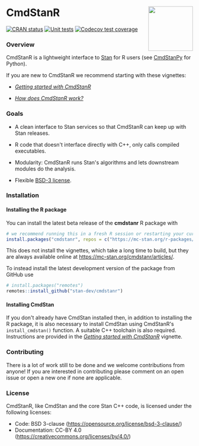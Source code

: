 # CmdStanR <img src="man/figures/logo.png" align="right" width="120" />

<!-- badges: start -->
[![CRAN status](https://www.r-pkg.org/badges/version/cmdstanr)](https://CRAN.R-project.org/package=cmdstanr)
[![Unit tests](https://github.com/stan-dev/cmdstanr/workflows/Unit%20tests/badge.svg)](https://github.com/stan-dev/cmdstanr/actions?workflow=Unit-tests)
[![Codecov test coverage](https://codecov.io/gh/stan-dev/cmdstanr/branch/master/graph/badge.svg)](https://app.codecov.io/gh/stan-dev/cmdstanr?branch=master)
<!-- badges: end -->

### Overview

CmdStanR is a lightweight interface to [Stan](https://mc-stan.org) for R users
(see [CmdStanPy](https://github.com/stan-dev/cmdstanpy) for Python).

If you are new to CmdStanR we recommend starting with these vignettes:

* [_Getting started with CmdStanR_](https://mc-stan.org/cmdstanr/articles/cmdstanr.html)

* [_How does CmdStanR work?_](https://mc-stan.org/cmdstanr/articles/cmdstanr-internals.html)

### Goals

* A clean interface to Stan services so that CmdStanR can keep up with Stan
releases.

* R code that doesn't interface directly with C++, only calls compiled executables.

* Modularity: CmdStanR runs Stan's algorithms and lets downstream modules do the
analysis.

* Flexible [BSD-3 license](https://opensource.org/license/bsd-3-clause/).


### Installation

#### Installing the R package

You can install the latest beta release of the **cmdstanr** R package with

```r
# we recommend running this in a fresh R session or restarting your current session
install.packages("cmdstanr", repos = c("https://mc-stan.org/r-packages/", getOption("repos")))
```
This does not install the vignettes, which take a long time to build, but they are always available
online at https://mc-stan.org/cmdstanr/articles/.

To instead install the latest development version of the package from GitHub use

```r
# install.packages("remotes")
remotes::install_github("stan-dev/cmdstanr")
```

#### Installing CmdStan

If you don't already have CmdStan installed then, in addition to installing the
R package, it is also necessary to install CmdStan using CmdStanR's
`install_cmdstan()` function. A suitable C++ toolchain is also required.
Instructions are provided in the [_Getting started with
CmdStanR_](https://mc-stan.org/cmdstanr/articles/cmdstanr.html) vignette.


### Contributing

There is a lot of work still to be done and we welcome contributions from
anyone! If you are interested in contributing please comment on an open issue or
open a new one if none are applicable.

### License

CmdStanR, like CmdStan and the core Stan C++ code, is licensed under the
following licenses:

- Code: BSD 3-clause (https://opensource.org/license/bsd-3-clause/)
- Documentation: CC-BY 4.0 (https://creativecommons.org/licenses/by/4.0/)
